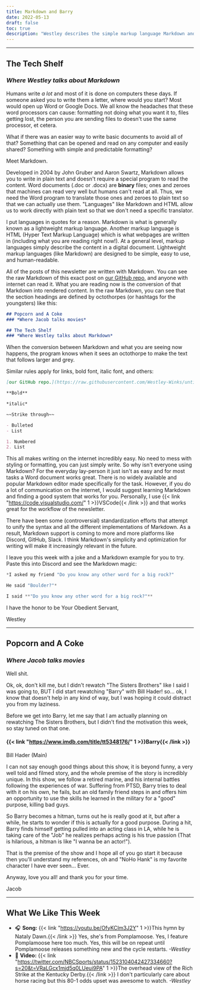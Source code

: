 ```yaml
---
title: Markdown and Barry 
date: 2022-05-13
draft: false
toc: true
description: "Westley describes the simple markup language Markdown and Jacob ~~rewatches The Sisters Brothers~~ reviews the popular TV show Barry."
---
```


---

## The Tech Shelf
### *Where Westley talks about Markdown*

Humans write *a lot* and most of it is done on computers these days. If someone asked you to write them a letter, where would you start? Most would open up Word or Google Docs. We all know the headaches that these word processors can cause: formatting not doing what you want it to, files getting lost, the person you are sending files to doesn't use the same processor, et cetera.

What if there was an easier way to write basic documents to avoid all of that? Something that can be opened and read on any computer and easily shared? Something with simple and predictable formatting?

Meet Markdown.

Developed in 2004 by John Gruber and Aaron Swartz, Markdown allows you to write in plain text and doesn't require a special program to read the content. Word documents (.doc or .docx) are **binary** files; ones and zeroes that machines can read very well but humans can't read at all. Thus, we need the Word program to translate those ones and zeroes to plain text so that we can actually use them. "Languages" like Markdown and HTML allow us to work directly with plain text so that we don't need a specific translator.

I put languages in quotes for a reason. Markdown is what is generally known as a lightweight markup language. Another markup language is HTML (Hyper Text Markup Language) which is what webpages are written in (including what you are reading right now!). At a general level, markup languages simply describe the content in a digital document. Lightweight markup languages (like Markdown) are designed to be simple, easy to use, and human-readable.

All of the posts of this newsletter are written with Markdown. You can see the raw Markdown of this exact post on [our GitHub repo,](https://raw.githubusercontent.com/Westley-Winks/until-its-not-fun-newsletter/main/content/posts/2022-05-13/index.md) and anyone with internet can read it. What you are reading now is the conversion of that Markdown into rendered content. In the raw Markdown, you can see that the section headings are defined by octothorpes (or hashtags for the youngsters) like this:

```md
## Popcorn and A Coke
### *Where Jacob talks movies*

## The Tech Shelf
### *Where Westley talks about Markdown*
```

When the conversion between Markdown and what you are seeing now happens, the program knows when it sees an octothorpe to make the text that follows larger and grey.

Similar rules apply for links, bold font, italic font, and others:

```md
[our GitHub repo.](https://raw.githubusercontent.com/Westley-Winks/until-its-not-fun-newsletter/main/content/posts/2022-05-13/index.md)

**Bold**

*italic*

~~Strike through~~

- Bulleted
- List

1. Numbered
2. List

``` 

This all makes writing on the internet incredibly easy. No need to mess with styling or formatting, you can just simply write. So why isn't everyone using Markdown? For the everyday lay-person it just isn't as easy and for most tasks a Word document works great. There is no widely available and popular Markdown editor made specifically for the task. However, if you do a lot of communication on the internet, I would suggest learning Markdown and finding a good system that works for you. Personally, I use {{< link "https://code.visualstudio.com/" 1 >}}VSCode{{< /link >}} and that works great for the workflow of the newsletter.

There have been some (controversial) standardization efforts that attempt to unify the syntax and all the different implementations of Markdown. As a result, Markdown support is coming to more and more platforms like Discord, GitHub, Slack. I think Markdown's simplicity and optimization for writing will make it increasingly relevant in the future.

I leave you this week with a joke and a Markdown example for you to try. Paste this into Discord and see the Markdown magic:

```py
*I asked my friend "Do you know any other word for a big rock?"

He said "Boulder?"*

I said **"Do you know any other word for a big rock?"**
```

I have the honor to be Your Obedient Servant,

Westley

---

## Popcorn and A Coke
### *Where Jacob talks movies*

Well shit. 

Ok, ok, don't kill me, but I didn't rewatch "The Sisters Brothers" like I said I was going to, BUT I did start rewatching "Barry" with Bill Hader! so... ok, I know that doesn't help in any kind of way, but I was hoping it could distract you from my laziness.

Before we get into Barry, let me say that I am actually planning on rewatching The Sisters Brothers, but I didn't find the motivation this week, so stay tuned on that one.

#### {{< link "https://www.imdb.com/title/tt5348176/" 1 >}}Barry{{< /link >}} 

Bill Hader (Main) 

I can not say enough good things about this show, it is beyond funny, a very well told and filmed story, and the whole premise of the story is incredibly unique. In this show, we follow a retired marine, and his internal battles following the experiences of war. Suffering from PTSD, Barry tries to deal with it on his own, he fails, but an old family friend steps in and offers him an opportunity to use the skills he learned in the military for a "good" purpose, killing bad guys.

So Barry becomes a hitman, turns out he is really good at it, but after a while, he starts to wonder if this is actually for a good purpose. During a hit, Barry finds himself getting pulled into an acting class in LA, while he is taking care of the "Job" he realizes perhaps acting is his true passion (That is hilarious, a hitman is like "I wanna be an actor!"). 

That is the premise of the show and I hope all of you go start it because then you'll understand my references, oh and "NoHo Hank" is my favorite character I have ever seen... Ever. 

Anyway, love you all! and thank you for your time. 

Jacob

---

## What We Like This Week
- &#x1F3A7; **Song:** {{< link "https://youtu.be/OfyKClm3J2Y" 1 >}}This hymn by Nataly Dawn.{{< /link >}} Yes, she's from Pomplamoose. Yes, I feature Pomplamoose here too much. Yes, this will be on repeat until Pomplamoose releases something new and the cycle restarts. *-Westley*
- &#x1F4AC; **Video:** {{< link "https://twitter.com/NBCSports/status/1523104042427334660?s=20&t=VRaLGcx1mjd5q0LUeui9PA" 1 >}}The overhead view of the Rich Strike at the Kentucky Derby.{{< /link >}} I don't particularly care about horse racing but this 80-1 odds upset was awesome to watch. *-Westley*